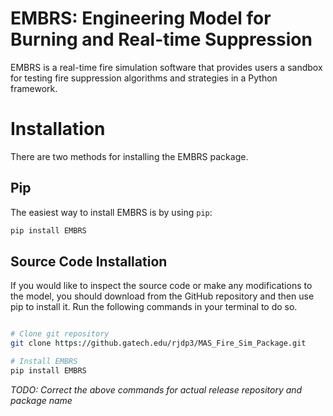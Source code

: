 # EMBRS: Engineering Model for Burning and Real-time Suppression

EMBRS is a real-time fire simulation software that provides users a sandbox for testing fire
suppression algorithms and strategies in a Python framework.

# Installation
There are two methods for installing the EMBRS package.

## Pip
The easiest way to install EMBRS is by using `pip`:

```bash
pip install EMBRS
```

## Source Code Installation
If you would like to inspect the source code or make any modifications to the model, you should download from the GitHub repository and then use pip to install it. Run the following commands in your terminal to do so.

```bash

# Clone git repository
git clone https://github.gatech.edu/rjdp3/MAS_Fire_Sim_Package.git

# Install EMBRS
pip install EMBRS

```

*TODO: Correct the above commands for actual release repository and package name*

